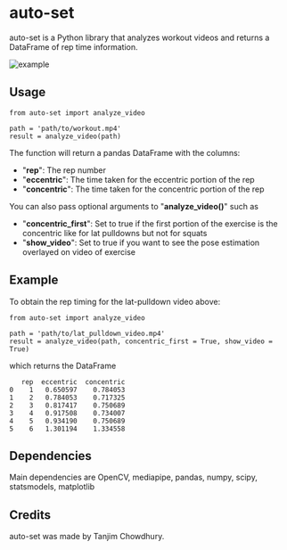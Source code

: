 # auto-set
auto-set is a Python library that analyzes workout videos and returns a DataFrame of rep time information.

![example](https://user-images.githubusercontent.com/48531291/231289123-4b1fe71d-bcfb-4e88-a137-d0d9637582b4.gif)


## Usage
```
from auto-set import analyze_video

path = 'path/to/workout.mp4'
result = analyze_video(path)
```

The function will return a pandas DataFrame with the columns:
- "**rep**": The rep number
- "**eccentric**": The time taken for the eccentric portion of the rep
- "**concentric**": The time taken for the concentric portion of the rep

You can also pass optional arguments to "**analyze_video()**" such as 
- "**concentric_first**": Set to true if the first portion of the exercise is the concentric like for lat pulldowns but not for squats
- "**show_video**": Set to true if you want to see the pose estimation overlayed on video of exercise


## Example
To obtain the rep timing for the lat-pulldown video above:

```
from auto-set import analyze_video

path = 'path/to/lat_pulldown_video.mp4'
result = analyze_video(path, concentric_first = True, show_video = True)
```

which returns the DataFrame

```
   rep  eccentric  concentric
0    1   0.650597    0.784053
1    2   0.784053    0.717325
2    3   0.817417    0.750689
3    4   0.917508    0.734007
4    5   0.934190    0.750689
5    6   1.301194    1.334558
```

## Dependencies
Main dependencies are OpenCV, mediapipe, pandas, numpy, scipy, statsmodels, matplotlib

## Credits
auto-set was made by Tanjim Chowdhury.
